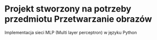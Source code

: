 # Projekt stworzony na potrzeby przedmiotu **Przetwarzanie obrazów**

Implementacja sieci MLP (Multi layer perceptron) w języku Python